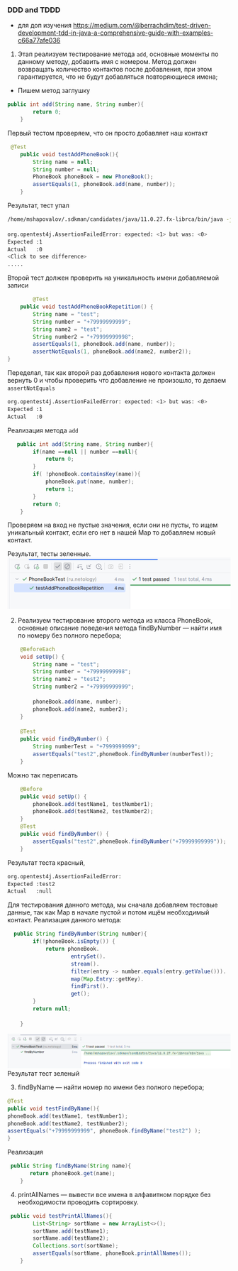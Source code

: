 ### DDD and TDDD


* для доп изучения https://medium.com/@berrachdim/test-driven-development-tdd-in-java-a-comprehensive-guide-with-examples-c66a77afe036
1) Этап реализуем тестирование метода `add`, основные моменты по данному методу, добавить имя с номером. Метод должен возвращать количество 
контактов после добавления, при этом гарантируется, что не будут добавляться повторяющиеся имена;
- Пишем метод заглушку
```java
public int add(String name, String number){
        return 0;
    }
```
Первый тестом проверяем, что он просто добавляет наш контакт
```java
 @Test
    public void testAddPhoneBook(){
        String name = null;
        String number = null;
        PhoneBook phoneBook = new PhoneBook();
        assertEquals(1, phoneBook.add(name, number));
    }
```
Результат, тест упал
```bash
/home/mshapovalov/.sdkman/candidates/java/11.0.27.fx-librca/bin/java -javaagent:/opt/intellij-idea-community/plugins/java/lib/rt/debugger-agent.jar=file:///tmp/capture11132881972828764523.props -ea -Didea.test.cyclic.buffer.size=1048576 -javaagent:/opt/intellij-idea-community/lib/idea_rt.jar=44295 -Dkotlinx.coroutines.debug.enable.creation.stack.trace=false -Ddebugger.agent.enable.coroutines=true -Dkotlinx.coroutines.debug.enable.flows.stack.trace=true -Dkotlinx.coroutines.debug.enable.mutable.state.flows.stack.trace=true -Dfile.encoding=UTF-8 -classpath /opt/intellij-idea-community/lib/idea_rt.jar:/opt/intellij-idea-community/plugins/junit/lib/junit5-rt.jar:/opt/intellij-idea-community/plugins/junit/lib/junit-rt.jar:/home/mshapovalov/java/netology/DDD/TDD/target/test-classes:/home/mshapovalov/java/netology/DDD/TDD/target/classes:/home/mshapovalov/.m2/repository/junit/junit/4.13.2/junit-4.13.2.jar:/home/mshapovalov/.m2/repository/org/hamcrest/hamcrest-core/1.3/hamcrest-core-1.3.jar:/home/mshapovalov/.m2/repository/org/junit/jupiter/junit-jupiter/5.13.0/junit-jupiter-5.13.0.jar:/home/mshapovalov/.m2/repository/org/junit/jupiter/junit-jupiter-api/5.13.0/junit-jupiter-api-5.13.0.jar:/home/mshapovalov/.m2/repository/org/opentest4j/opentest4j/1.3.0/opentest4j-1.3.0.jar:/home/mshapovalov/.m2/repository/org/junit/platform/junit-platform-commons/1.13.0/junit-platform-commons-1.13.0.jar:/home/mshapovalov/.m2/repository/org/apiguardian/apiguardian-api/1.1.2/apiguardian-api-1.1.2.jar:/home/mshapovalov/.m2/repository/org/junit/jupiter/junit-jupiter-params/5.13.0/junit-jupiter-params-5.13.0.jar:/home/mshapovalov/.m2/repository/org/junit/jupiter/junit-jupiter-engine/5.13.0/junit-jupiter-engine-5.13.0.jar:/home/mshapovalov/.m2/repository/org/junit/platform/junit-platform-engine/1.13.0/junit-platform-engine-1.13.0.jar com.intellij.rt.junit.JUnitStarter -ideVersion5 -junit4 ru.netology.PhoneBookTest,testAddPhoneBook

org.opentest4j.AssertionFailedError: expected: <1> but was: <0>
Expected :1
Actual   :0
<Click to see difference>
.....
```
Второй тест должен проверить на уникальность имени добавляемой записи
```java
        @Test
    public void testAddPhoneBookRepetition() {
        String name = "test";
        String number = "+79999999999";
        String name2 = "test";
        String number2 = "+79999999998";
        assertEquals(1, phoneBook.add(name, number));
        assertNotEquals(1, phoneBook.add(name2, number2));
}
```
Переделал, так как второй раз добавления нового контакта должен вернуть 0 и чтобы проверить что добавление не произошло, то делаем `assertNotEquals`
```bash
org.opentest4j.AssertionFailedError: expected: <1> but was: <0>
Expected :1
Actual   :0
```

Реализация метода `add`
```java
   public int add(String name, String number){
        if(name ==null || number ==null){
            return 0;
        }
        if( !phoneBook.containsKey(name)){
            phoneBook.put(name, number);
            return 1;
        }
        return 0;
    }
```
Проверяем на вход не пустые значения, если они не пусты, то ищем уникальный контакт, если его нет в нашей Map то добавляем новый контакт.

Результат, тесты зеленные.
![img.png](img.png)

2) Реализуем тестирование второго метода из класса PhoneBook, основные описание поведения метода
   findByNumber — найти имя по номеру без полного перебора;
```java
    @BeforeEach
    void setUp() {
        String name = "test";
        String number = "+79999999998";
        String name2 = "test2";
        String number2 = "+79999999999";

        phoneBook.add(name, number);
        phoneBook.add(name2, number2);
    }

    @Test
    public void findByNumber() {
        String numberTest = "+7999999999";
        assertEquals("test2",phoneBook.findByNumber(numberTest));
    }
```
Можно так переписать
```java
    @Before
    public void setUp() {
        phoneBook.add(testName1, testNumber1);
        phoneBook.add(testName2, testNumber2);
    }
    @Test
    public void findByNumber() {
        assertEquals("test2",phoneBook.findByNumber("+79999999999"));
    }
```
Результат теста красный,
```bash
org.opentest4j.AssertionFailedError: 
Expected :test2
Actual   :null
```

Для тестирования данного метода, мы сначала добавляем тестовые данные, так как Map в начале пустой и потом ищём необходимый контакт.
Реализация данного метода:
```java
  public String findByNumber(String number){
        if(!phoneBook.isEmpty()) {
            return phoneBook.
                    entrySet().
                    stream().
                    filter(entry -> number.equals(entry.getValue())).
                    map(Map.Entry::getKey).
                    findFirst().
                    get();
        }
        return null;

    }
```
![img_1.png](img_1.png)
Результат тест зеленый

3) findByName — найти номер по имени без полного перебора;
```java
@Test
public void testFindByName(){
phoneBook.add(testName1, testNumber1);
phoneBook.add(testName2, testNumber2);
assertEquals("+79999999999", phoneBook.findByName("test2") );
}
```

Реализация 
```java
 public String findByName(String name){
       return phoneBook.get(name);
    }
```
4) printAllNames — вывести все имена в алфавитном порядке без необходимости проводить сортировку.

```java
 public void testPrintAllNames(){
        List<String> sortName = new ArrayList<>();
        sortName.add(testName1);
        sortName.add(testName2);
        Collections.sort(sortName);
        assertEquals(sortName, phoneBook.printAllNames());
    }
```
